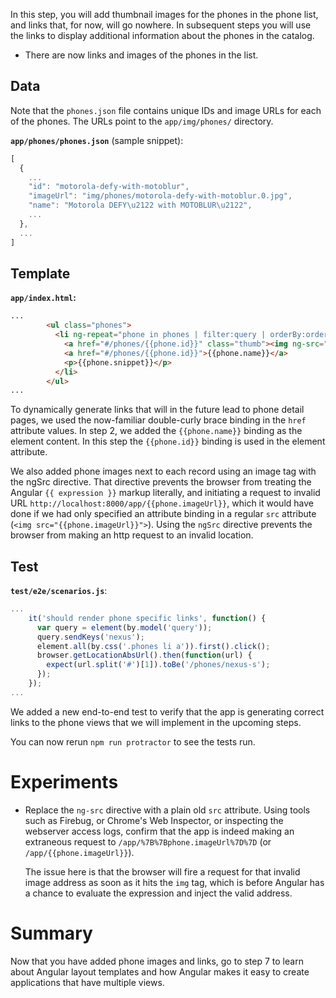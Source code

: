 


In this step, you will add thumbnail images for the phones in the phone list, and links that, for
now, will go nowhere. In subsequent steps you will use the links to display additional information
about the phones in the catalog.

* There are now links and images of the phones in the list.


## Data

Note that the `phones.json` file contains unique IDs and image URLs for each of the phones. The
URLs point to the `app/img/phones/` directory.

__`app/phones/phones.json`__ (sample snippet):


```js
[
  {
    ...
    "id": "motorola-defy-with-motoblur",
    "imageUrl": "img/phones/motorola-defy-with-motoblur.0.jpg",
    "name": "Motorola DEFY\u2122 with MOTOBLUR\u2122",
    ...
  },
  ...
]
```


## Template

__`app/index.html`:__


```html
...
        <ul class="phones">
          <li ng-repeat="phone in phones | filter:query | orderBy:orderProp" class="thumbnail">
            <a href="#/phones/{{phone.id}}" class="thumb"><img ng-src="{{phone.imageUrl}}"></a>
            <a href="#/phones/{{phone.id}}">{{phone.name}}</a>
            <p>{{phone.snippet}}</p>
          </li>
        </ul>
...
```

To dynamically generate links that will in the future lead to phone detail pages, we used the
now-familiar double-curly brace binding in the `href` attribute values. In step 2, we added the
`{{phone.name}}` binding as the element content. In this step the `{{phone.id}}` binding is used in
the element attribute.

We also added phone images next to each record using an image tag with the ngSrc directive. That directive prevents the
browser from treating the Angular `{{ expression }}` markup literally, and initiating a request to
invalid URL `http://localhost:8000/app/{{phone.imageUrl}}`, which it would have done if we had only
specified an attribute binding in a regular `src` attribute (`<img src="{{phone.imageUrl}}">`).
Using the `ngSrc` directive prevents the browser from making an http request to an invalid location.


## Test

__`test/e2e/scenarios.js`__:


```js
...
    it('should render phone specific links', function() {
      var query = element(by.model('query'));
      query.sendKeys('nexus');
      element.all(by.css('.phones li a')).first().click();
      browser.getLocationAbsUrl().then(function(url) {
        expect(url.split('#')[1]).toBe('/phones/nexus-s');
      });
    });
...
```

We added a new end-to-end test to verify that the app is generating correct links to the phone
views that we will implement in the upcoming steps.

You can now rerun `npm run protractor` to see the tests run.


# Experiments

* Replace the `ng-src` directive with a plain old `src` attribute. Using tools such as Firebug,
or Chrome's Web Inspector, or inspecting the webserver access logs, confirm that the app is indeed
making an extraneous request to `/app/%7B%7Bphone.imageUrl%7D%7D` (or
`/app/{{phone.imageUrl}}`).

  The issue here is that the browser will fire a request for that invalid image address as soon as
it hits the `img` tag, which is before Angular has a chance to evaluate the expression and inject
the valid address.

<!-- @task, "hasDeliverable" : false, "text" : "Verify that the browser will fire a request for that invalid image address."-->

# Summary

Now that you have added phone images and links, go to step 7 to learn about Angular
layout templates and how Angular makes it easy to create applications that have multiple views.


